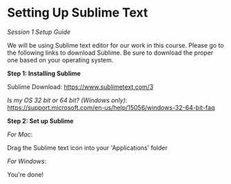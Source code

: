 # Setting Up Sublime Text
*Session 1 Setup Guide*

We will be using Sublime text editor for our work in this course. Please go to the following links to download Sublime. Be sure to download the proper one based on your operating system.

**Step 1: Installing Sublime**

Sublime Download: https://www.sublimetext.com/3

*Is my OS 32 bit or 64 bit? (Windows only)*: https://support.microsoft.com/en-us/help/15056/windows-32-64-bit-faq

**Step 2: Set up Sublime**

*For Mac*:

Drag the Sublime text icon into your 'Applications' folder

*For Windows*:

You're done!

